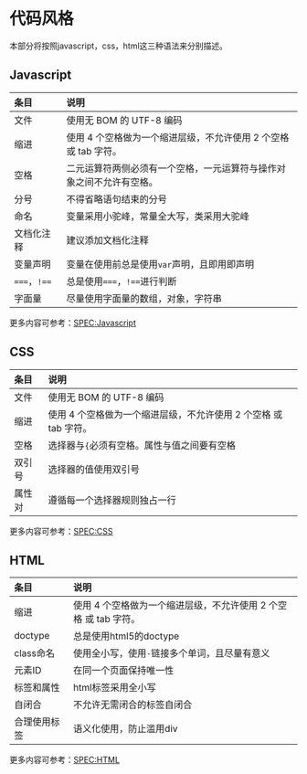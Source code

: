 # 代码风格

本部分将按照javascript，css，html这三种语法来分别描述。

## Javascript

| 条目 | 说明 |
| :--- | :--- |
| 文件 | 使用无 BOM 的 UTF-8 编码 |
| 缩进 | 使用 4 个空格做为一个缩进层级，不允许使用 2 个空格 或 tab 字符。 |
| 空格 | 二元运算符两侧必须有一个空格，一元运算符与操作对象之间不允许有空格。 |
| 分号 | 不得省略语句结束的分号 |
| 命名 | 变量采用小驼峰，常量全大写，类采用大驼峰 |
| 文档化注释 | 建议添加文档化注释 |
| 变量声明 | 变量在使用前总是使用`var`声明，且即用即声明 |
| `===`，`!==` | 总是使用`===`，`!==`进行判断 |
| 字面量 | 尽量使用字面量的数组，对象，字符串 |

更多内容可参考：[SPEC:Javascript](https://github.com/gejiawen/spec/blob/master/javascript-style-guide.md)

## CSS

| 条目 | 说明 |
| :--- | :--- |
| 文件 | 使用无 BOM 的 UTF-8 编码 |
| 缩进 | 使用 4 个空格做为一个缩进层级，不允许使用 2 个空格 或 tab 字符。 |
| 空格 | 选择器与`{`必须有空格。属性与值之间要有空格 |
| 双引号 | 选择器的值使用双引号 |
| 属性对 | 遵循每一个选择器规则独占一行 |

更多内容可参考：[SPEC:CSS](https://github.com/gejiawen/spec/blob/master/css-style-guide.md)

## HTML

| 条目 | 说明 |
| :--- | :--- |
| 缩进 | 使用 4 个空格做为一个缩进层级，不允许使用 2 个空格 或 tab 字符。 |
| doctype | 总是使用html5的doctype |
| class命名 | 使用全小写，使用`-`链接多个单词，且尽量有意义 |
| 元素ID | 在同一个页面保持唯一性 |
| 标签和属性 | html标签采用全小写 |
| 自闭合 | 不允许无需闭合的标签自闭合 |
| 合理使用标签 | 语义化使用，防止滥用div |

更多内容可参考：[SPEC:HTML](https://github.com/gejiawen/spec/blob/master/html-style-guide.md)